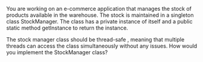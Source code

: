 You are working on an e-commerce application that manages the stock of products
available in the warehouse. The stock is maintained in a singleton class StockManager.
The class has a private instance of itself and a public static method getInstance to return the instance.

The stock manager class should be thread-safe , meaning that multiple threads can access
the class simultaneously without any issues. How would you implement the StockManager class?